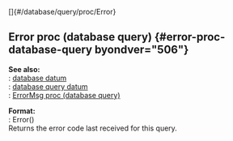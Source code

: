[]{#/database/query/proc/Error}    
## Error proc (database query) {#error-proc-database-query byondver="506"}    
**See also:**    
:   [database datum](/ref/database)    
:   [database query datum](/ref/database/query)    
:   [ErrorMsg proc (database query)](/ref/database/query/proc/ErrorMsg)    
<!-- -->    
**Format:**    
:   Error()    
Returns the error code last received for this query.  